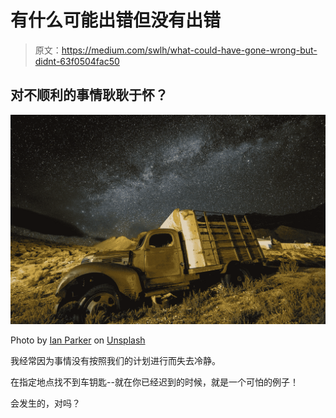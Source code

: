 # 有什么可能出错但没有出错

> 原文：<https://medium.com/swlh/what-could-have-gone-wrong-but-didnt-63f0504fac50>

## 对不顺利的事情耿耿于怀？

![](img/d6eb664508c5805cd83800ebf11dae4d.png)

Photo by [Ian Parker](https://unsplash.com/photos/eNiOrDsQTIo?utm_source=unsplash&utm_medium=referral&utm_content=creditCopyText) on [Unsplash](https://unsplash.com/search/photos/accident?utm_source=unsplash&utm_medium=referral&utm_content=creditCopyText)

我经常因为事情没有按照我们的计划进行而失去冷静。

在指定地点找不到车钥匙--就在你已经迟到的时候，就是一个可怕的例子！

会发生的，对吗？